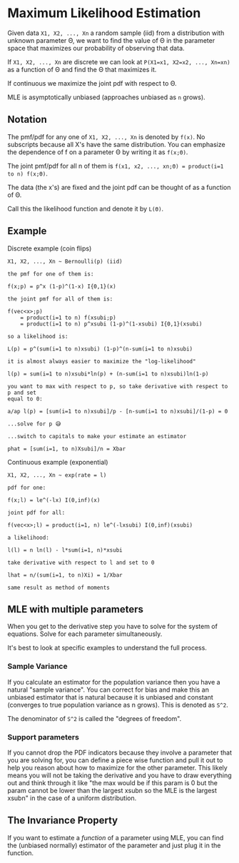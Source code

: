 # Maximum Likelihood Estimation

Given data `X1, X2, ..., Xn` a random sample (iid) from a distribution with
unknown parameter Θ, we want to find the value of Θ in the parameter space that
maximizes our probability of observing that data.

If `X1, X2, ..., Xn` are discrete we can look at `P(X1=x1, X2=x2, ..., Xn=xn)`
as a function of Θ and find the Θ that maximizes it.

If continuous we maximize the joint pdf with respect to Θ.

MLE is asymptotically unbiased (approaches unbiased as `n` grows).

## Notation

The pmf/pdf for any one of `X1, X2, ..., Xn` is denoted by `f(x)`. No subscripts
because all X's have the same distribution. You can emphasize the dependence of
f on a parameter Θ by writing it as `f(x;Θ)`.

The joint pmf/pdf for all n of them is `f(x1, x2, ..., xn;Θ) = product(i=1 to n) f(x;Θ)`.

The data (the x's) are fixed and the joint pdf can be thought of as a function
of Θ.

Call this the likelihood function and denote it by `L(Θ)`.

## Example

Discrete example (coin flips)

```
X1, X2, ..., Xn ~ Bernoulli(p) (iid)

the pmf for one of them is:

f(x;p) = p^x (1-p)^(1-x) I{0,1}(x)

the joint pmf for all of them is:

f(vec<x>;p)
    = product(i=1 to n) f(xsubi;p)
    = product(i=1 to n) p^xsubi (1-p)^(1-xsubi) I{0,1}(xsubi)

so a likelihood is:

L(p) = p^(sum(i=1 to n)xsubi) (1-p)^(n-sum(i=1 to n)xsubi)

it is almost always easier to maximize the "log-likelihood"

l(p) = sum(i=1 to n)xsubi*ln(p) + (n-sum(i=1 to n)xsubi)ln(1-p)

you want to max with respect to p, so take derivative with respect to p and set
equal to 0:

a/ap l(p) = [sum(i=1 to n)xsubi]/p - [n-sum(i=1 to n)xsubi]/(1-p) = 0

...solve for p 😅

...switch to capitals to make your estimate an estimator

phat = [sum(i=1, to n)Xsubi]/n = Xbar
```

Continuous example (exponential)

```
X1, X2, ..., Xn ~ exp(rate = l)

pdf for one:

f(x;l) = le^(-lx) I(0,inf)(x)

joint pdf for all:

f(vec<x>;l) = product(i=1, n) le^(-lxsubi) I(0,inf)(xsubi)

a likelihood:

l(l) = n ln(l) - l*sum(i=1, n)*xsubi

take derivative with respect to l and set to 0

lhat = n/(sum(i=1, to n)Xi) = 1/Xbar

same result as method of moments
```

## MLE with multiple parameters

When you get to the derivative step you have to solve for the system of
equations. Solve for each parameter simultaneously.

It's best to look at specific examples to understand the full process.

### Sample Variance

If you calculate an estimator for the population variance then you have a
natural "sample variance". You can correct for bias and make this an unbiased
estimator that is natural because it is unbiased and constant (converges to true
population variance as n grows). This is denoted as `S^2`.

The denominator of `S^2` is called the "degrees of freedom".

### Support parameters

If you cannot drop the PDF indicators because they involve a parameter that you
are solving for, you can define a piece wise function and pull it out to help
you reason about how to maximize for the other parameter. This likely means you
will not be taking the derivative and you have to draw everything out and think
through it like "the max would be if this param is 0 but the param cannot be
lower than the largest xsubn so the MLE is the largest xsubn" in the case of a
uniform distribution.

## The Invariance Property

If you want to estimate a _function_ of a parameter using MLE, you can find the
(unbiased normally) estimator of the parameter and just plug it in the function.
